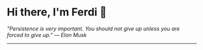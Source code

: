 <h1>Hi there, I'm Ferdi 👋</h1>

<p><em>
  "Persistence is very important. You should not give up unless you are forced to give up." — Elon Musk
</em></p>

---
